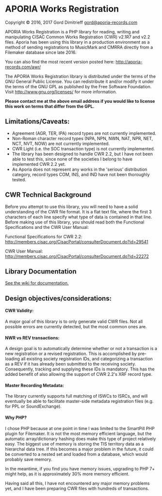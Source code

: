 # APORIA Works Registration
Copyright © 2016, 2017 Gord Dimitrieff <gord@aporia-records.com>

APORIA Works Registration is a PHP library for reading, writing and manipulating CISAC Common Works Registration (CWR) v2.1R7 and v2.2 files. Aporia has been using this library in a production environment as a method of sending registrations to MusicMark and CMRRA directly from a Filemaker database since late 2016.

You can also find the most recent version posted here: http://aporia-records.com/awr/

The APORIA Works Registration library is distributed under the terms of the GNU General Public License.  You can redistribute it and/or modify it under the terms of the GNU GPL as published by the Free Software Foundation.  Visit http://www.gnu.org/licenses/ for more information.

**Please contact me at the above email address if you would like to license this work on terms that differ from the GPL.**

## Limitations/Caveats:
* Agreement (AGR, TER, IPA) record types are not currently implemented.
* Non-Roman character record types (NPA, NPN, NWN, NAT, NPR, NET, NCT, NVT, NOW) are not currently implemented.
* CWR Light (i.e. the SOC transaction type) is not currently implemented.
* The library has been designed to handle CWR 2.2, but I have not been able to test this, since none of the societies I belong to have implemented CWR 2.2 yet.
* As Aporia does not represent any works in the 'serious' distribution category, record types COM, INS, and IND have not been thoroughly tested.

## CWR Technical Background
Before you attempt to use this library, you will need to have a solid understanding of the CWR file format.  It is a flat text file, where the first 3 characters of each line specify what type of data is contained in that line.  Before making use of this library, you should read both the Functional Specifications and the CWR User Manual:

Functional Specifications for CWR 2.2:
http://members.cisac.org/CisacPortal/consulterDocument.do?id=29541

CWR User Manual:
http://members.cisac.org/CisacPortal/consulterDocument.do?id=22272

## Library Documentation
[See the wiki for documentation.](https://github.com/aporia-records/APORIA-Works-Registration/wiki)

## Design objectives/considerations:
#### CWR Validity:
A major goal of this library is to only generate valid CWR files.  Not all possible errors are currently detected, but the most common ones are.

#### NWR vs REV transactions:
A design goal is to automatically determine whether or not a transaction is a new registration or a revised registration.  This is accomplished by pre-loading all existing society registration IDs, and categorizing a transaction as a REV if it has already been submitted to the receiving society.  Consequently, tracking and supplying these IDs is mandatory.  This has the added benefit of also allowing the support of CWR 2.2's XRF record type.

#### Master Recording Metadata:
The library currently supports full matching of ISWCs to ISRCs, and will eventually be able to facilitate master-side metadata registration files (e.g. for PPL or SoundExchange).

#### Why PHP? 
I chose PHP because at one point in time I was limited to the SmartPill PHP plugin for Filemaker.  It is not the most memory efficient language, but the automatic array/dictionary hashing does make this type of project relatively easy.  The biggest use of memory is storing the TIS territory data as a hierarchal data tree.  If this becomes a major problem in the future, it could be converted to a nested set and loaded from a database, which would probably save memory.

In the meantime, if you find you have memory issues, upgrading to PHP 7+ might help, as it is approximately 30% more memory efficient. 

Having said all this, I have not encountered any major memory problems yet, and I have been preparing CWR files with hundreds of transactions.
